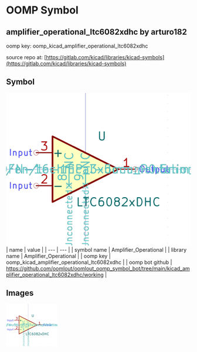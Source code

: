 # OOMP Symbol  
## amplifier_operational_ltc6082xdhc  by arturo182  
  
oomp key: oomp_kicad_amplifier_operational_ltc6082xdhc  
  
source repo at: [https://gitlab.com/kicad/libraries/kicad-symbols](https://gitlab.com/kicad/libraries/kicad-symbols)  
## Symbol  
  
[![working.png](working_600.png)](working.png)  
| name | value | 
| --- | --- | 
| symbol name | Amplifier_Operational | 
| library name | Amplifier_Operational | 
| oomp key | oomp_kicad_amplifier_operational_ltc6082xdhc | 
| oomp bot github | https://github.com/oomlout/oomlout_oomp_symbol_bot/tree/main/kicad_amplifier_operational_ltc6082xdhc/working | 
## Images  
  
[![working.png](working_140.png)](working.png)  

